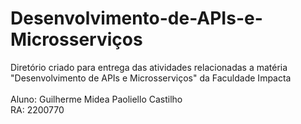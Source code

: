 # Desenvolvimento-de-APIs-e-Microsserviços

Diretório criado para entrega das atividades relacionadas a matéria "Desenvolvimento de APIs e Microsserviços" da Faculdade Impacta  <br>
<br>
Aluno: Guilherme Midea Paoliello Castilho<br>
RA: 2200770